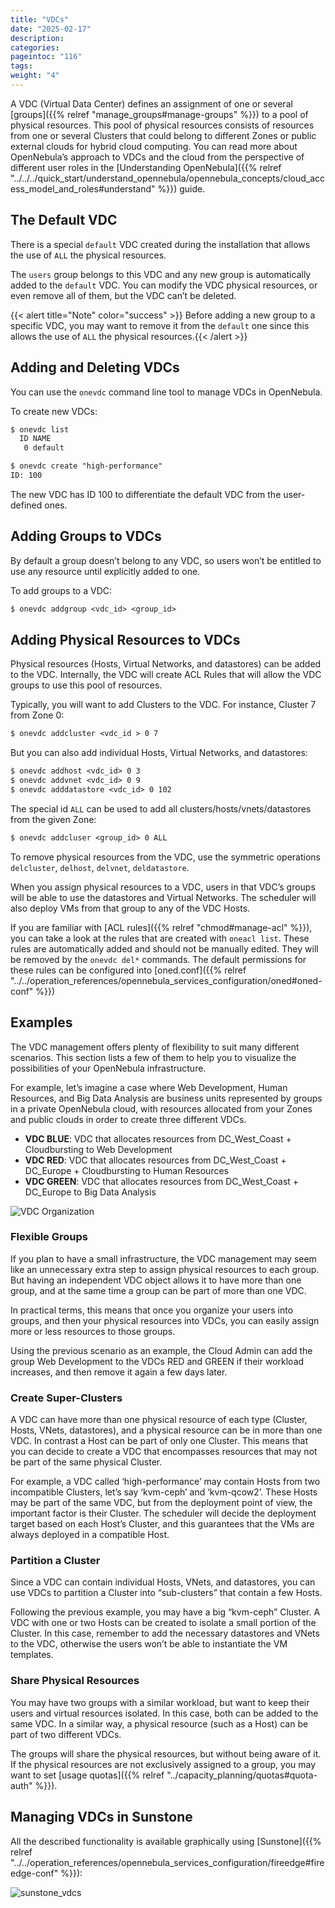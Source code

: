 ```yaml
---
title: "VDCs"
date: "2025-02-17"
description:
categories:
pageintoc: "116"
tags:
weight: "4"
---
```


<a id="manage-vdcs"></a>

<a id="managing-resource-provider-within-groups"></a>

<!--# Managing VDCs -->

A VDC (Virtual Data Center) defines an assignment of one or several [groups]({{% relref "manage_groups#manage-groups" %}}) to a pool of physical resources. This pool of physical resources consists of resources from one or several Clusters that could belong to different Zones or public external clouds for hybrid cloud computing. You can read more about OpenNebula’s approach to VDCs and the cloud from the perspective of different user roles in the [Understanding OpenNebula]({{% relref "../../../quick_start/understand_opennebula/opennebula_concepts/cloud_access_model_and_roles#understand" %}}) guide.

## The Default VDC

There is a special `default` VDC created during the installation that allows the use of `ALL` the physical resources.

The `users` group belongs to this VDC and any new group is automatically added to the `default` VDC. You can modify the VDC physical resources, or even remove all of them, but the VDC can’t be deleted.

{{< alert title="Note" color="success" >}}
Before adding a new group to a specific VDC, you may want to remove it from the `default` one since this allows the use of `ALL` the physical resources.{{< /alert >}} 

## Adding and Deleting VDCs

You can use the `onevdc` command line tool to manage VDCs in OpenNebula.

To create new VDCs:

```default
$ onevdc list
  ID NAME
   0 default

$ onevdc create "high-performance"
ID: 100
```

The new VDC has ID 100 to differentiate the default VDC from the user-defined ones.

## Adding Groups to VDCs

By default a group doesn’t belong to any VDC, so users won’t be entitled to use any resource until explicitly added to one.

To add groups to a VDC:

```default
$ onevdc addgroup <vdc_id> <group_id>
```

## Adding Physical Resources to VDCs

Physical resources (Hosts, Virtual Networks, and datastores) can be added to the VDC. Internally, the VDC will create ACL Rules that will allow the VDC groups to use this pool of resources.

Typically, you will want to add Clusters to the VDC. For instance, Cluster 7 from Zone 0:

```default
$ onevdc addcluster <vdc_id > 0 7
```

But you can also add individual Hosts, Virtual Networks, and datastores:

```default
$ onevdc addhost <vdc_id> 0 3
$ onevdc addvnet <vdc_id> 0 9
$ onevdc adddatastore <vdc_id> 0 102
```

The special id `ALL` can be used to add all clusters/hosts/vnets/datastores from the given Zone:

```default
$ onevdc addcluser <group_id> 0 ALL
```

To remove physical resources from the VDC, use the symmetric operations `delcluster`, `delhost`, `delvnet`, `deldatastore`.

When you assign physical resources to a VDC, users in that VDC’s groups will be able to use the datastores and Virtual Networks. The scheduler will also deploy VMs from that group to any of the VDC Hosts.

If you are familiar with [ACL rules]({{% relref "chmod#manage-acl" %}}), you can take a look at the rules that are created with `oneacl list`. These rules are automatically added and should not be manually edited. They will be removed by the `onevdc del*` commands. The default permissions for these rules can be configured into [oned.conf]({{% relref "../../operation_references/opennebula_services_configuration/oned#oned-conf" %}})

## Examples

The VDC management offers plenty of flexibility to suit many different scenarios. This section lists a few of them to help you to visualize the possibilities of your OpenNebula infrastructure.

For example, let’s imagine a case where Web Development, Human Resources, and Big Data Analysis are business units represented by groups in a private OpenNebula cloud, with resources allocated from your Zones and public clouds in order to create three different VDCs.

* **VDC BLUE**: VDC that allocates resources from DC_West_Coast + Cloudbursting to Web Development
* **VDC RED**: VDC that allocates resources from DC_West_Coast + DC_Europe + Cloudbursting to Human Resources
* **VDC GREEN**: VDC that allocates resources from DC_West_Coast + DC_Europe to Big Data Analysis

![VDC Organization](/images/vdc_organization.png)

### Flexible Groups

If you plan to have a small infrastructure, the VDC management may seem like an unnecessary extra step to assign physical resources to each group. But having an independent VDC object allows it to have more than one group, and at the same time a group can be part of more than one VDC.

In practical terms, this means that once you organize your users into groups, and then your physical resources into VDCs, you can easily assign more or less resources to those groups.

Using the previous scenario as an example, the Cloud Admin can add the group Web Development to the VDCs RED and GREEN if their workload increases, and then remove it again a few days later.

### Create Super-Clusters

A VDC can have more than one physical resource of each type (Cluster, Hosts, VNets, datastores), and a physical resource can be in more than one VDC. In contrast a Host can be part of only one Cluster. This means that you can decide to create a VDC that encompasses resources that may not be part of the same physical Cluster.

For example, a VDC called ‘high-performance’ may contain Hosts from two incompatible Clusters, let’s say ‘kvm-ceph’ and ‘kvm-qcow2’. These Hosts may be part of the same VDC, but from the deployment point of view, the important factor is their Cluster. The scheduler will decide the deployment target based on each Host’s Cluster, and this guarantees that the VMs are always deployed in a compatible Host.

### Partition a Cluster

Since a VDC can contain individual Hosts, VNets, and datastores, you can use VDCs to partition a Cluster into “sub-clusters” that contain a few Hosts.

Following the previous example, you may have a big “kvm-ceph” Cluster. A VDC with one or two Hosts can be created to isolate a small portion of the Cluster. In this case, remember to add the necessary datastores and VNets to the VDC, otherwise the users won’t be able to instantiate the VM templates.

### Share Physical Resources

You may have two groups with a similar workload, but want to keep their users and virtual resources isolated. In this case, both can be added to the same VDC. In a similar way, a physical resource (such as a Host) can be part of two different VDCs.

The groups will share the physical resources, but without being aware of it. If the physical resources are not exclusively assigned to a group, you may want to set [usage quotas]({{% relref "../capacity_planning/quotas#quota-auth" %}}).

## Managing VDCs in Sunstone

All the described functionality is available graphically using [Sunstone]({{% relref "../../operation_references/opennebula_services_configuration/fireedge#fireedge-conf" %}}):

![sunstone_vdcs](/images/sunstone_vdcs.png)

